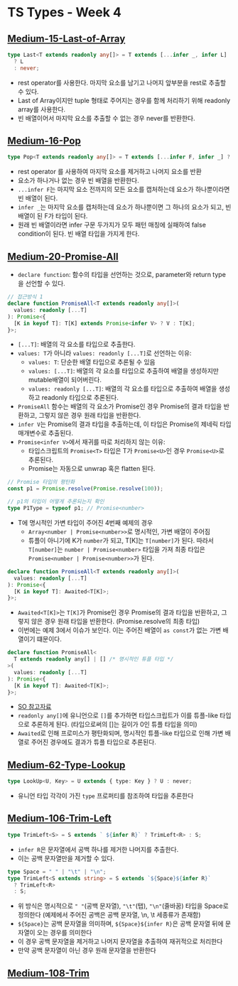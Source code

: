# TS Types - Week 4

## [Medium-15-Last-of-Array](./medium/15-last-of-array.ts)

```ts
type Last<T extends readonly any[]> = T extends [...infer _, infer L]
  ? L
  : never;
```

- rest operator를 사용한다. 마지막 요소를 남기고 나머지 앞부분을 rest로 추출할 수 있다.
- Last of Array이지만 tuple 형태로 주어지는 경우를 함께 처리하기 위해 readonly array를 사용한다.
- 빈 배열이어서 마지막 요소를 추출할 수 없는 경우 never를 반환한다.

## [Medium-16-Pop](./medium/16-pop.ts)

```ts
type Pop<T extends readonly any[]> = T extends [...infer F, infer _] ? F : [];
```

- rest operator 를 사용하여 마지막 요소를 제거하고 나머지 요소를 반환
- 요소가 하나거나 없는 경우 빈 배열을 반환한다.
- `...infer F`는 마지막 요소 전까지의 모든 요소를 캡처하는데 요소가 하나뿐이라면 빈 배열이 된다.
- `infer _`는 마지막 요소를 캡처하는데 요소가 하나뿐이면 그 하나의 요소가 되고, 빈 배열이 된 F가 타입이 된다.
- 원래 빈 배열이라면 infer 구문 두가지가 모두 패턴 매칭에 실패하여 false condition이 된다. 빈 배열 타입을 가지게 한다.

## [Medium-20-Promise-All](./medium/20-promise-all.ts)

- `declare function`: 함수의 타입을 선언하는 것으로, parameter와 return type을 선언할 수 있다.

```ts
// 접근방식 1
declare function PromiseAll<T extends readonly any[]>(
  values: readonly [...T]
): Promise<{
  [K in keyof T]: T[K] extends Promise<infer V> ? V : T[K];
}>;
```

- `[...T]`: 배열의 각 요소를 타입으로 추출한다.
- `values: T`가 아니라 `values: readonly [...T]`로 선언하는 이유:
  - `values: T`: 단순한 배열 타입으로 추론될 수 있음
  - `values: [...T]`: 배열의 각 요소를 타입으로 추출하여 배열을 생성하지만 mutable배열이 되어버린다.
  - `values: readonly [...T]`: 배열의 각 요소를 타입으로 추출하여 배열을 생성하고 readonly 타입으로 추론된다.
- `PromiseAll` 함수는 배열의 각 요소가 Promise인 경우 Promise의 결과 타입을 반환하고, 그렇지 않은 경우 원래 타입을 반환한다.
- `infer V`는 Promise의 결과 타입을 추출하는데, 이 타입은 Promise의 제네릭 타입 매개변수로 추출된다.
- `Promise<infer V>`에서 재귀를 따로 처리하지 않는 이유:
  - 타입스크립트의 `Promise<T>` 타입은 T가 `Promise<U>`인 경우 `Promise<U>`로 추론된다.
  - Promise는 자동으로 unwrap 혹은 flatten 된다.

```ts
// Promise 타입의 평탄화
const p1 = Promise.resolve(Promise.resolve(100));

// p1의 타입이 어떻게 추론되는지 확인
type P1Type = typeof p1; // Promise<number>
```

- T에 명시적인 가변 타입이 주어진 4번째 예제의 경우
  - `Array<number | Promise<number>>`로 명시적인, 가변 배열이 주어짐
  - 튜플이 아니기에 K가 `number`가 되고, T[K]는 `T[number]`가 된다. 따라서 `T[number]`는 `number | Promise<number>` 타입을 가져 최종 타입은 `Promise<number | Promise<number>>`가 된다.

```ts
declare function PromiseAll<T extends readonly any[]>(
  values: readonly [...T]
): Promise<{
  [K in keyof T]: Awaited<T[K]>;
}>;
```

- `Awaited<T[K]>`는 `T[K]`가 Promise인 경우 Promise의 결과 타입을 반환하고, 그렇지 않은 경우 원래 타입을 반환한다. (Promise.resolve의 최종 타입)
- 이번에는 예제 3에서 이슈가 보인다. 이는 주어진 배열이 `as const`가 없는 가변 배열이기 떄문이다.

```ts
declare function PromiseAll<
  T extends readonly any[] | [] /* 명시적인 튜플 타입 */
>(
  values: readonly [...T]
): Promise<{
  [K in keyof T]: Awaited<T[K]>;
}>;
```

- [SO 참고자료](https://stackoverflow.com/questions/74848194/how-does-the-type-defination-of-promise-all-work-well-in-this-case)
- `readonly any[]`에 유니언으로 `[]`를 추가하면 타입스크립트가 이를 튜플-like 타입으로 추론하게 된다. (타입으로써의 []는 길이가 0인 튜플 타입을 의미)
- `Awaited`로 인해 프로미스가 평탄화되며, 명시적인 튜플-like 타입으로 인해 가변 배열로 주어진 경우에도 결과가 튜플 타입으로 추론된다.

## [Medium-62-Type-Lookup](./medium/62-type-lookup.ts)

```ts
type LookUp<U, Key> = U extends { type: Key } ? U : never;
```

- 유니언 타입 각각이 가진 `type` 프로퍼티를 참조하여 타입을 추론한다

## [Medium-106-Trim-Left](./medium/106-trim-left.ts)

```ts
type TrimLeft<S> = S extends ` ${infer R}` ? TrimLeft<R> : S;
```

- `infer R`은 문자열에서 공백 하나를 제거한 나머지를 추출한다.
- 이는 공백 문자열만을 제거할 수 있다.

```ts
type Space = " " | "\t" | "\n";
type TrimLeft<S extends string> = S extends `${Space}${infer R}`
  ? TrimLeft<R>
  : S;
```

- 위 방식은 명시적으로 `" "`(공백 문자열), `"\t"`(탭), `"\n"`(줄바꿈) 타입을 Space로 정의한다 (예제에서 주어진 공백은 공백 문자열, \n, \t 세종류가 존재함)
- `${Space}`는 공백 문자열을 의미하며, `${Space}${infer R}`은 공백 문자열 뒤에 문자열이 오는 경우를 의미한다
- 이 경우 공백 문자열을 제거하고 나머지 문자열을 추출하여 재귀적으로 처리한다
- 만약 공백 문자열이 아닌 경우 원래 문자열을 반환한다

## [Medium-108-Trim](./medium/108-trim.ts)
